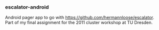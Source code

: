### escalator-android ###
Android pager app to go with https://github.com/hermannloose/escalator. Part of
my final assignment for the 2011 cluster workshop at TU Dresden.
